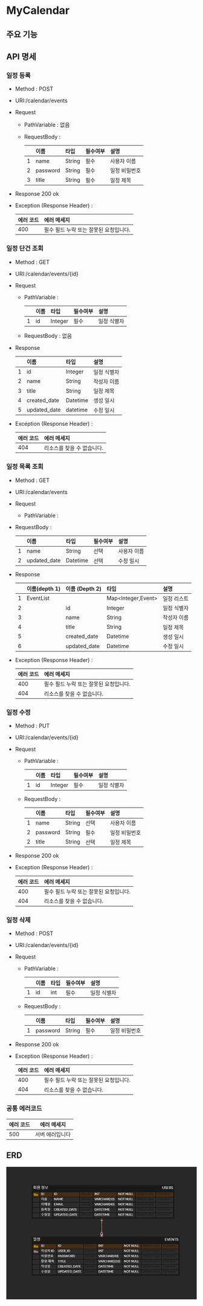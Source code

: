 # MyCalendar



## 주요 기능


## API 명세

### 일정 등록
- Method : POST
- URI:/calendar/events
- Request
  - PathVariable : 없음
  - RequestBody :
  
    |     | 이름       | 타입     | 필수여부 | 설명      |
    | --- | -------- | ------ | ---- | ------- |
    | 1   | name     | String | 필수   | 사용자 이름  |
    | 2   | password | String | 필수   | 일정 비밀번호 |
    | 3   | title    | String | 필수   | 일정 제목   |


- Response
  200 ok
- Exception (Response Header) :

    | 에러 코드 | 에러 메세지                 |
    | ----- | ---------------------- |
    | 400   | 필수 필드 누락 또는 잘못된 요청입니다. |

### 일정 단건 조회
- Method : GET
- URI:/calendar/events/{id}
- Request
    - PathVariable :

      |     | 이름 | 타입   | 필수여부 | 설명     |
      | --- |----|------|------| ------ |
      | 1   | id | Integer | 필수   | 일정 식별자 |
    - RequestBody : 없음
- Response

  |     | 이름           | 타입       | 설명     |
  | --- | ------------ |----------| ------ |
  | 1   | id           | Integer     | 일정 식별자 |
  | 2   | name         | String   | 작성자 이름 |
  | 3   | title        | String   | 일정 제목  |
  | 4   | created_date | Datetime | 생성 일시  |
  | 5   | updated_date | datetime | 수정 일시  |
- Exception (Response Header) :

  | 에러 코드 | 에러 메세지                 |
  | ----- | ---------------------- |
  | 404   | 리소스를 찾을 수 없습니다.        |


### 일정 목록 조회
- Method : GET
- URI:/calendar/events
- Request
    - PathVariable : 
- RequestBody :  

  |   | 이름           | 타입     | 필수여부 | 설명     |
  |---|--------------| ------ |------|--------|
  | 1 | name         | String | 선택   | 사용자 이름 |
  | 2 | updated_date | Datetime | 선택   | 수정 일시  |


- Response
  
  |     | 이름(depth 1) | 이름 (Depth 2) | 타입                 | 설명     |
  | --- | ----------- | ------------ |--------------------| ------ |
  | 1   | EventList   |              | Map<Integer,Event> | 일정 리스트 |
  | 2   |             | id           | Integer               | 일정 식별자 |
  | 3   |             | name         | String             | 작성자 이름 |
  | 4   |             | title        | String             | 일정 제목  |
  | 5   |             | created_date | Datetime           | 생성 일시  |
  | 6   |             | updated_date | Datetime           | 수정 일시  |
- Exception (Response Header) :

  | 에러 코드 | 에러 메세지                 |
  | ----- | ---------------------- |  
  | 400   | 필수 필드 누락 또는 잘못된 요청입니다. |
  | 404   | 리소스를 찾을 수 없습니다.        |

### 일정 수정
- Method : PUT
- URI:/calendar/events/{id}
- Request
    - PathVariable :
  
      |     | 이름    | 타입   | 필수여부 | 설명     |
      | --- | ----- |------| ---- | ------ |
      | 1   | id    | Integer | 필수   | 일정 식별자 |
    - RequestBody :
  
      |   | 이름       | 타입     | 필수여부 | 설명      |
      |---|----------| ------ |------|---------|
      | 1 | name     | String | 선택   | 사용자 이름  |
      | 2 | password | String | 필수   | 일정 비밀번호 |
      | 2 | title    | String | 선택   | 일정 제목   |

- Response
  200 ok
- Exception (Response Header) :

  | 에러 코드 | 에러 메세지                 |
  | ----- | ---------------------- |
  | 400   | 필수 필드 누락 또는 잘못된 요청입니다. |
  | 404   | 리소스를 찾을 수 없습니다.        |

### 일정 삭제
- Method : POST
- URI:/calendar/events/{id}
- Request
    - PathVariable :
  
      |     | 이름  | 타입  | 필수여부 | 설명     |
      | --- | --- |-----| ---- | ------ |
      | 1   | id  | int | 필수   | 일정 식별자 |

    - RequestBody :
      
      |     | 이름       | 타입     | 필수여부 | 설명      |
      | --- | -------- | ------ | ---- | ------- |
      | 1   | password | String | 필수   | 일정 비밀번호 |

- Response
  200 ok
- Exception (Response Header) :

  | 에러 코드 | 에러 메세지                 |
  | ----- | ---------------------- |
  | 400   | 필수 필드 누락 또는 잘못된 요청입니다. |
  | 404   | 리소스를 찾을 수 없습니다.        |


### 공통 에러코드
| 에러 코드 | 에러 메세지                 |
| ----- | ---------------------- |
| 500   | 서버 에러입니다               |


## ERD
![img.png](img.png)





